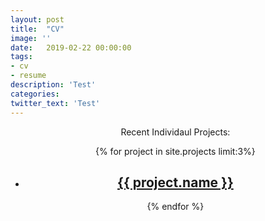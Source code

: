 ```yaml
---
layout: post
title:  "CV"
image: ''
date:   2019-02-22 00:00:00
tags:
- cv
- resume
description: 'Test'
categories:
twitter_text: 'Test'
---
```


<center>
<body>

<ul class="recent">
    <p>Recent Individaul Projects:</p>
        {% for project in site.projects limit:3%}
        <li>
            <a title="Go to project" href="{{ project.url}}">
                <h2 class="post-title" itemprop="name">{{ project.name }}</h2>
            </a>
        </li>
        {% endfor %}
</ul>

</body>
</center>